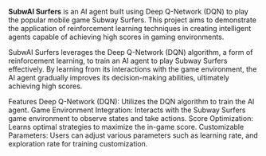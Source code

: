 **SubwAI Surfers** 
is an AI agent built using Deep Q-Network (DQN) to play the popular mobile game Subway Surfers. This project aims to demonstrate the 
application of reinforcement learning techniques in creating intelligent agents capable of achieving high scores in gaming environments.

SubwAI Surfers leverages the Deep Q-Network (DQN) algorithm, a form of reinforcement learning, to train an AI agent to play Subway Surfers effectively. By learning from its interactions with the game environment, the AI agent gradually improves its decision-making abilities, ultimately achieving high scores.

Features
Deep Q-Network (DQN): Utilizes the DQN algorithm to train the AI agent.
Game Environment Integration: Interacts with the Subway Surfers game environment to observe states and take actions.
Score Optimization: Learns optimal strategies to maximize the in-game score.
Customizable Parameters: Users can adjust various parameters such as learning rate, and exploration rate for training customization.
